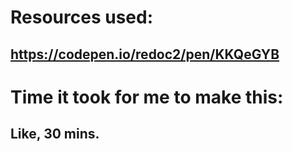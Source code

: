 # Resources used:

## https://codepen.io/redoc2/pen/KKQeGYB

# Time it took for me to make this:

## Like, 30 mins.
